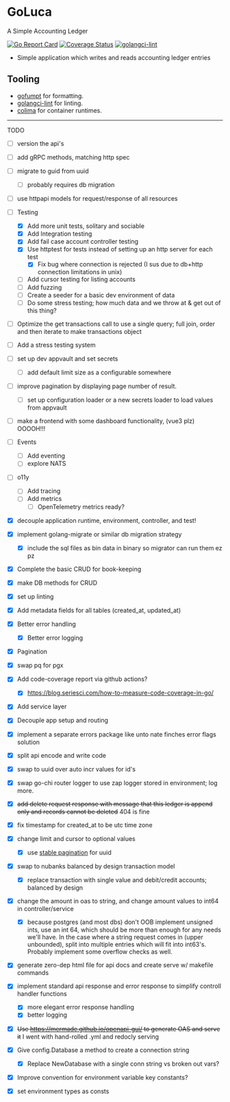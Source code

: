 # GoLuca

A Simple Accounting Ledger

[![Go Report Card](https://goreportcard.com/badge/github.com/hampgoodwin/GoLuca)](https://goreportcard.com/report/github.com/hampgoodwin/GoLuca) [![Coverage Status](https://coveralls.io/repos/github/hampgoodwin/GoLuca/badge.svg)](https://coveralls.io/github/hampgoodwin/GoLuca) [![golangci-lint](https://github.com/hampgoodwin/GoLuca/actions/workflows/golint-ci.yml/badge.svg)](https://github.com/hampgoodwin/GoLuca/actions/workflows/golint-ci.yml)

- Simple application which writes and reads accounting ledger entries

## Tooling

- [gofumpt](https://github.com/mvdan/gofumpt) for formatting.
- [golangci-lint](https://github.com/golangci/golangci-lint) for linting.
- [colima](https://github.com/abiosoft/colima) for container runtimes.

---

TODO
- [ ] version the api's
- [ ] add gRPC methods, matching http spec
- [ ] migrate to guid from uuid
    - [ ] probably requires db migration
- [ ] use httpapi models for request/response of all resources
- [ ] Testing
    - [x] Add more unit tests, solitary and sociable
    - [x] Add Integration testing
    - [x] Add fail case account controller testing
    - [x] Use httptest for tests instead of setting up an http server for each test
        - [x] Fix bug where connection is rejected (I sus due to db+http connection limitations in unix)
    - [ ] Add cursor testing for listing accounts
    - [ ] Add fuzzing
    - [ ] Create a seeder for a basic dev environment of data
    - [ ] Do some stress testing; how much data and we throw at & get out of this thing?
- [ ] Optimize the get transactions call to use a single query; full join, order and then iterate to make transactions object
- [ ] Add a stress testing system
- [ ] set up dev appvault and set secrets
    - [ ] add default limit size as a configurable somewhere
- [ ] improve pagination by displaying page number of result.
    - [ ] set up configuration loader or a new secrets loader to load values from appvault
- [ ] make a frontend with some dashboard functionality, (vue3 plz) OOOOH!!!
- [ ] Events
    - [ ] Add eventing
    - [ ] explore NATS
- [ ] o11y
    - [ ] Add tracing
    - [ ] Add metrics
        - [ ] OpenTelemetry metrics ready?
- [x] decouple application runtime, environment, controller, and test!
- [x] implement golang-migrate or similar db migration strategy
    - [x] include the sql files as bin data in binary so migrator can run them ez pz
- [x] Complete the basic CRUD for book-keeping
- [x] make DB methods for CRUD
- [x] set up linting
- [x] Add metadata fields for all tables (created_at, updated_at)
- [x] Better error handling
    - [x] Better error logging
- [x] Pagination
- [x] swap pq for pgx
- [x] Add code-coverage report via github actions?
    - [x] https://blog.seriesci.com/how-to-measure-code-coverage-in-go/
- [x] Add service layer 
- [x] Decouple app setup and routing
- [x] implement a separate errors package like unto nate finches error flags solution
- [x] split api encode and write code
- [x] swap to uuid over auto incr values for id's
- [x] swap go-chi router logger to use zap logger stored in environment; log more.
- [x] ~~add delete request response with message that this ledger is append only and records cannot be deleted~~ 404 is fine
- [x] fix timestamp for created_at to be utc time zone
- [x] change limit and cursor to optional values
    - [x] use [stable pagination](http://morningcoffee.io/stable-pagination.html) for uuid
- [x] swap to nubanks balanced by design transaction model
    - [x] replace transaction with single value and debit/credit accounts; balanced by design
- [x] change the amount in oas to string, and change amount values to int64 in controller/service
    - [x] because postgres (and most dbs) don't OOB implement unsigned ints, use an int 64, which should be more than enough for any needs we'll have. In the case where a string request comes in (upper unbounded), split into multiple entries which will fit into int63's. Probably implement some overflow checks as well.
- [x] generate zero-dep html file for api docs and create serve w/ makefile commands
- [x] implement standard api response and error response to simplify controll handler functions
    - [x] more elegant error response handling
    - [x] better logging
- [x] ~~Use https://mermade.github.io/openapi-gui/ to generate OAS and serve it~~ I went with hand-rolled .yml and redocly serving
- [x] Give config.Database a method to create a connection string
    - [x] Replace NewDatabase with a single conn string vs broken out vars?
- [x] Improve convention for environment variable key constants?
- [x] set environment types as consts

